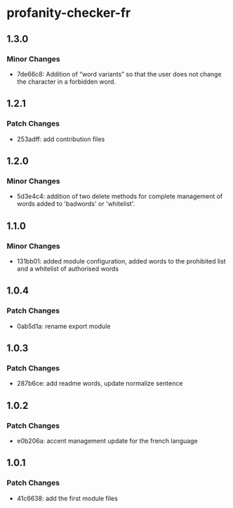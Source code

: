 # profanity-checker-fr

## 1.3.0

### Minor Changes

- 7de66c8: Addition of “word variants” so that the user does not change the character in a forbidden word.

## 1.2.1

### Patch Changes

- 253adff: add contribution files

## 1.2.0

### Minor Changes

- 5d3e4c4: addition of two delete methods for complete management of words added to 'badwords' or 'whitelist'.

## 1.1.0

### Minor Changes

- 131bb01: added module configuration, added words to the prohibited list and a whitelist of authorised words

## 1.0.4

### Patch Changes

- 0ab5d1a: rename export module

## 1.0.3

### Patch Changes

- 287b6ce: add readme words, update normalize sentence

## 1.0.2

### Patch Changes

- e0b206a: accent management update for the french language

## 1.0.1

### Patch Changes

- 41c6638: add the first module files

